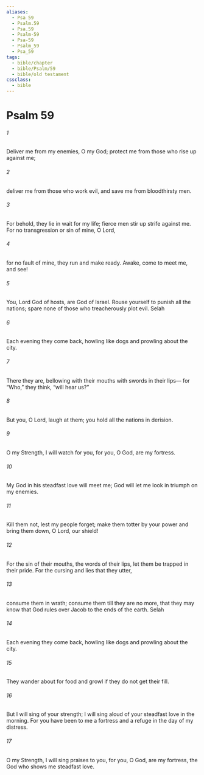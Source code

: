 ```yaml
---
aliases:
  - Psa 59
  - Psalm.59
  - Psa.59
  - Psalm-59
  - Psa-59
  - Psalm_59
  - Psa_59
tags:
  - bible/chapter
  - bible/Psalm/59
  - bible/old testament
cssclass:
  - bible
---
```


# Psalm 59

###### 1
Deliver me from my enemies, O my God; protect me from those who rise up against me;
###### 2
deliver me from those who work evil, and save me from bloodthirsty men.
###### 3
For behold, they lie in wait for my life; fierce men stir up strife against me. For no transgression or sin of mine, O Lord,
###### 4
for no fault of mine, they run and make ready. Awake, come to meet me, and see!
###### 5
You, Lord God of hosts, are God of Israel. Rouse yourself to punish all the nations; spare none of those who treacherously plot evil. Selah
###### 6
Each evening they come back, howling like dogs and prowling about the city.
###### 7
There they are, bellowing with their mouths with swords in their lips— for “Who,” they think, “will hear us?”
###### 8
But you, O Lord, laugh at them; you hold all the nations in derision.
###### 9
O my Strength, I will watch for you, for you, O God, are my fortress.
###### 10
My God in his steadfast love will meet me; God will let me look in triumph on my enemies.
###### 11
Kill them not, lest my people forget; make them totter by your power and bring them down, O Lord, our shield!
###### 12
For the sin of their mouths, the words of their lips, let them be trapped in their pride. For the cursing and lies that they utter,
###### 13
consume them in wrath; consume them till they are no more, that they may know that God rules over Jacob to the ends of the earth. Selah
###### 14
Each evening they come back, howling like dogs and prowling about the city.
###### 15
They wander about for food and growl if they do not get their fill.
###### 16
But I will sing of your strength; I will sing aloud of your steadfast love in the morning. For you have been to me a fortress and a refuge in the day of my distress.
###### 17
O my Strength, I will sing praises to you, for you, O God, are my fortress, the God who shows me steadfast love.


